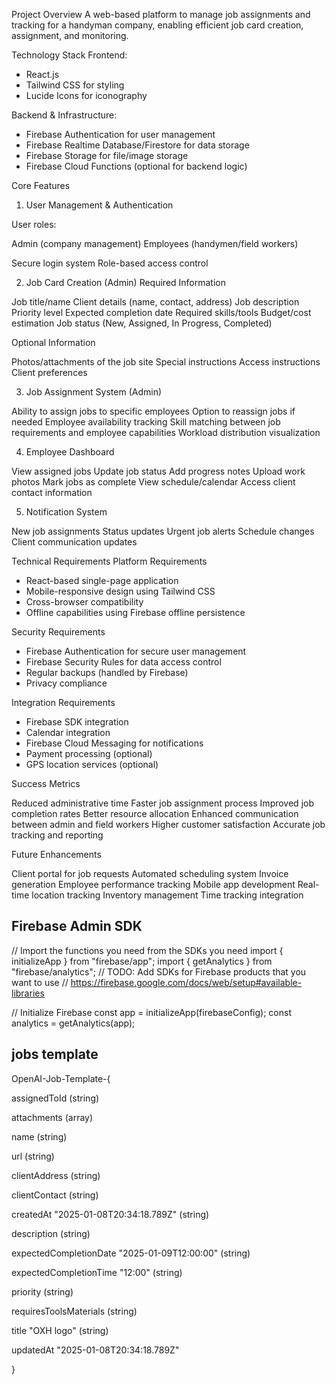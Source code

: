 Project Overview
A web-based platform to manage job assignments and tracking for a handyman company, enabling efficient job card creation, assignment, and monitoring.

Technology Stack
Frontend:
- React.js
- Tailwind CSS for styling
- Lucide Icons for iconography

Backend & Infrastructure:
- Firebase Authentication for user management
- Firebase Realtime Database/Firestore for data storage
- Firebase Storage for file/image storage
- Firebase Cloud Functions (optional for backend logic)

Core Features
1. User Management & Authentication

User roles:

Admin (company management)
Employees (handymen/field workers)


Secure login system
Role-based access control

2. Job Card Creation (Admin)
Required Information

Job title/name
Client details (name, contact, address)
Job description
Priority level
Expected completion date
Required skills/tools
Budget/cost estimation
Job status (New, Assigned, In Progress, Completed)

Optional Information

Photos/attachments of the job site
Special instructions
Access instructions
Client preferences

3. Job Assignment System (Admin)

Ability to assign jobs to specific employees
Option to reassign jobs if needed
Employee availability tracking
Skill matching between job requirements and employee capabilities
Workload distribution visualization

4. Employee Dashboard

View assigned jobs
Update job status
Add progress notes
Upload work photos
Mark jobs as complete
View schedule/calendar
Access client contact information

5. Notification System

New job assignments
Status updates
Urgent job alerts
Schedule changes
Client communication updates

Technical Requirements
Platform Requirements

- React-based single-page application
- Mobile-responsive design using Tailwind CSS
- Cross-browser compatibility
- Offline capabilities using Firebase offline persistence

Security Requirements

- Firebase Authentication for secure user management
- Firebase Security Rules for data access control
- Regular backups (handled by Firebase)
- Privacy compliance

Integration Requirements

- Firebase SDK integration
- Calendar integration
- Firebase Cloud Messaging for notifications
- Payment processing (optional)
- GPS location services (optional)

Success Metrics

Reduced administrative time
Faster job assignment process
Improved job completion rates
Better resource allocation
Enhanced communication between admin and field workers
Higher customer satisfaction
Accurate job tracking and reporting

Future Enhancements

Client portal for job requests
Automated scheduling system
Invoice generation
Employee performance tracking
Mobile app development
Real-time location tracking
Inventory management
Time tracking integration

## Firebase Admin SDK

// Import the functions you need from the SDKs you need
import { initializeApp } from "firebase/app";
import { getAnalytics } from "firebase/analytics";
// TODO: Add SDKs for Firebase products that you want to use
// https://firebase.google.com/docs/web/setup#available-libraries

// Initialize Firebase
const app = initializeApp(firebaseConfig);
const analytics = getAnalytics(app);

## jobs template 

OpenAI-Job-Template-{

assignedToId
(string)

attachments
(array)

name
(string)

url
(string)

clientAddress
(string)

clientContact
(string)

createdAt
"2025-01-08T20:34:18.789Z"
(string)

description
(string)


expectedCompletionDate
"2025-01-09T12:00:00"
(string)

expectedCompletionTime
"12:00"
(string)

priority
(string)

requiresToolsMaterials
(string)

title
"OXH logo"
(string)

updatedAt
"2025-01-08T20:34:18.789Z"

}